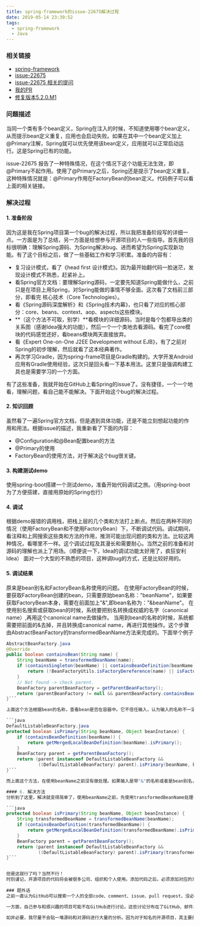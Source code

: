 ```yaml
---
title: spring-framework的issue-22675解决过程
date: 2019-05-14 23:39:52
tags:
  - spring-framework
  - Java
---
```


### 相关链接
- [spring-framework](https://github.com/spring-projects/spring-framework)
- [issue-22675](https://github.com/spring-projects/spring-framework/issues/22675)
- [issue-22675 相关的提问](https://stackoverflow.com/questions/46317961/primary-on-factory-beans)
- [我的PR](https://github.com/spring-projects/spring-framework/pull/22711)
- [修复版本5.2.0.M1](https://github.com/spring-projects/spring-framework/releases/tag/v5.2.0.M1)

### 问题描述
当同一个类有多个bean定义，Spring在注入的时候，不知道使用哪个bean定义，从而提示bean定义重复，应用也会启动失败。如果在其中一个bean定义加上@Primary注解，Spring就可以优先使用该bean定义，应用就可以正常启动运行。这是Spring已有的功能。

issue-22675 报告了一种特殊情况，在这个情况下这个功能无法生效，即@Primary不起作用。使用了@Primary之后，Spring还是提示了bean定义重复。这种特殊情况就是：@Primary作用在FactoryBean的bean定义。代码例子可以看上面的相关链接。

### 解决过程
#### 1. 准备阶段
因为这是我在Spring项目第一个bug的解决过程，所以我把准备阶段写的详细一点。一方面是为了总结，另一方面是给想参与开源项目的人一些指导。首先我的目标很明确：理解Spring源码、为Spring解决bug、进而希望为Spring实现新功能。有了这个目标之后，做了一些基础工作和学习积累。准备的内容有：
- 复习设计模式，看了《head first 设计模式》。因为最开始翻代码一脸迷茫，发现设计模式不熟悉，赶紧补上。
- 看Spring官方文档：要理解Spring源码，一定要先知道Spring能做什么，之前只是在项目上用Spring，对Spring能做的事情不够全面。这次看了文档前三部分，即看完 核心技术（Core Technologies）。
- 看《Spring源码深度解析》和《Spring技术内幕》，也只看了对应的核心部分：core、beans、context、aop、aspects这些模块。
- **（这个方法不可取，别学）**看模块的详细源码，当时是每个包都导出类的关系图（感谢Idea强大的功能），然后一个一个类地去看源码。看完了core模块的代码感觉还好，看beans模块两天直接放弃。
- 看《Expert One-on-One J2EE Development without EJB》，有了之前对Spring的初步理解，然后就看了这本经典著作。
- 再次学习Gradle，因为spring-frame项目是Gradle构建的。大学开发Android应用有Gradle使用经验，这次只是回头看一下基本用法。这里只是强调构建工具也是需要学习的一个方面。
	
有了这些准备，我就开始在GitHub上看Spring的issue了。没有捷径，一个一个地看，理解问题，看自己能不能解决。下面开始这个bug的解决过程。

#### 2. 知识回顾
虽然看了一遍Spring官方文档，但是遇到具体功能，还是不能立刻想起功能的作用和用法。根据issue的描述，我重新看了下面的内容：
- @Configuration和@Bean配置bean的方法
- @Primary的使用
- FactoryBean的使用方法，对于解决这个bug很关键。
	
#### 3. 构建测试demo
使用spring-boot搭建一个测试demo，准备开始代码调试之旅。（用spring-boot为了方便搭建，直接用原始的Spring也行）

#### 4. 调试
根据demo报错的调用栈，把栈上层的几个类和方法打上断点。然后在两种不同的情况（使用FactoryBean和不使用FactoryBean）下，不断调试代码。调试期间，看注释和上网搜索这些类和方法的作用，推测可能出现问题的类和方法。比较这两种情况，看哪里不一样。这个调试过程及其漫长和需要耐心。当然之前的准备和对源码的理解也派上了用场。（顺便说一下，Idea的调试功能太好用了，疯狂安利Idea）
面对一个大型的不熟悉的项目，这种调bug的方式，还是比较好用的。

#### 5. 调试结果
原来是bean别名和FactoryBean名称使用的问题。
在使用FactoryBean的时候，要获取FactoryBean创建的bean，只需要原始bean名称："beanName"，如果要获取FactoryBean本身，需要在前面加上"&",即bean名称为："&beanName"。
在使用别名搜索或获取bean的时候，系统要把别名转换成权威的名字（canonical name）,再用这个canonical name去做操作。
当用到bean的名称的时候，系统都需要把前面的&去掉，并且转换成canonical name，再进行其他操作。这个步骤由AbstractBeanFactory的transformedBeanName方法来完成的。下面举个例子
	
```java
AbstractBeanFactory.java
@Override
public boolean containsBean(String name) {
	String beanName = transformedBeanName(name);
	if (containsSingleton(beanName) || containsBeanDefinition(beanName)) {
		return (!BeanFactoryUtils.isFactoryDereference(name) || isFactoryBean(name));
	}
	// Not found -> check parent.
	BeanFactory parentBeanFactory = getParentBeanFactory();
	return (parentBeanFactory != null && parentBeanFactory.containsBean(originalBeanName(name)));
}```

上面这个方法根据bean的名称，查看bean是否在容器中。它不信任输入，认为输入的名称不一定是canonical name。所以它使用transformedBeanName进行了处理，拿到canonical name，再根据这个canonical name去看有没有包含相应的bean，所以没有出现问题。

```java
DefaultListableBeanFactory.java
protected boolean isPrimary(String beanName, Object beanInstance) {
	if (containsBeanDefinition(beanName)) {
		return getMergedLocalBeanDefinition(beanName).isPrimary();
	}
	BeanFactory parent = getParentBeanFactory();
	return (parent instanceof DefaultListableBeanFactory &&
			((DefaultListableBeanFactory) parent).isPrimary(beanName, beanInstance));
}```

而上面这个方法，在使用beanName之前没有做处理。如果输入是带"&"的名称或者是bean别名，根据bean名称找不到对应的bean定义，isPrimary将会为false。同一个类的全部bean定义的isPrimary都为false，Spring不知道选择哪个，就会出现issue描述中的问题（提示bean定义重复，应用启动失败）。

#### 6. 解决方法
分析到了这里，解决就变得简单了，使用beanName之前，先使用transformedBeanName处理一下。代码如下：

```java
protected boolean isPrimary(String beanName, Object beanInstance) {
	String transformedBeanName = transformedBeanName(beanName);
	if (containsBeanDefinition(transformedBeanName)) {
		return getMergedLocalBeanDefinition(transformedBeanName).isPrimary();
	}
	BeanFactory parent = getParentBeanFactory();
	return (parent instanceof DefaultListableBeanFactory &&
			((DefaultListableBeanFactory) parent).isPrimary(transformedBeanName, beanInstance));
}```


但是这就行了吗？当然不行！
时刻谨记，开源项目的代码将会被很多公司、组织和个人使用。添加代码之后，必须添加对应的测试代码。修改代码之后，必须运行之前的测试代码（回归测试）。我添加了两个测试用例，并且运行了那个包的所有测试用例，才提交代码，提PR。测试代码可以看上面的相关链接。
	
### 题外话
之前一直认为GitHub可以搜索一个人的全部code、comment、issue、pull request，没必要再写博客汇总自己做的一些事情。但是最近在tomcat邮件列表进行一些讨论后，越来越觉得GitHub的搜索功能并不能满足自己的全部需求。

一方面，自己参与和感兴趣的项目可能不在GitHub进行讨论。这些讨论分布在了GitHub、邮件、以及项目单独的issue tracker里面，很难汇总。另一方面，对问题的讨论过程和解决方法进行回顾和总结，可以加深对项目的理解。这种分享也可以启发和帮助到对相关问题有困惑的人。spring-framework的issue-22675是5月份解决的一个bug了，现在10月份再写解决过程，一些细节已经记不清楚了，只能粗略记录。这些细节的遗忘也说明了及时写博客的重要性。今后要坚持写博客，利人利己。

如非必要，我尽量不会贴一堆源码和对源码进行大量的分析。因为对于知名的开源项目，其主要的架构和源码已经有很多人分析并且写了博客或者出版了相关书籍。我主要想提供问题解决的思路和过程，为想参与开源项目的人提供一些指导。如果一些具体细节在网上搜索不到很好的分析过程，我也会进行一些分析。最主要是避免重复。现在用中文搜索技术问题，有些时候前半页都是一样的内容。虽然发布者会在里面加上一条引用或出处的链接，但是我感觉这种重复是很没必要和略不负责任的行为。
